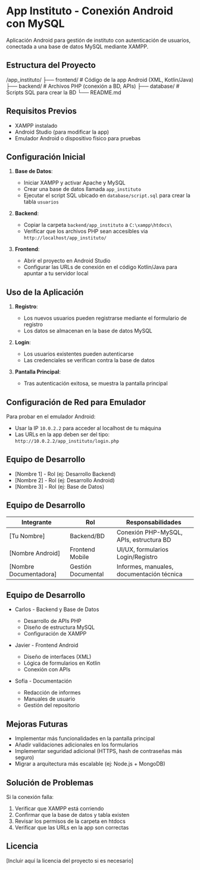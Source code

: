 # App Instituto - Conexión Android con MySQL

Aplicación Android para gestión de instituto con autenticación de usuarios, conectada a una base de datos MySQL mediante XAMPP.

## Estructura del Proyecto
/app_instituto/
├── frontend/ # Código de la app Android (XML, Kotlin/Java)
├── backend/ # Archivos PHP (conexión a BD, APIs)
├── database/ # Scripts SQL para crear la BD
└── README.md

## Requisitos Previos

- XAMPP instalado
- Android Studio (para modificar la app)
- Emulador Android o dispositivo físico para pruebas

## Configuración Inicial

1. **Base de Datos**:
   - Iniciar XAMPP y activar Apache y MySQL
   - Crear una base de datos llamada `app_instituto`
   - Ejecutar el script SQL ubicado en `database/script.sql` para crear la tabla `usuarios`

2. **Backend**:
   - Copiar la carpeta `backend/app_instituto` a `C:\xampp\htdocs\`
   - Verificar que los archivos PHP sean accesibles via `http://localhost/app_instituto/`

3. **Frontend**:
   - Abrir el proyecto en Android Studio
   - Configurar las URLs de conexión en el código Kotlin/Java para apuntar a tu servidor local

## Uso de la Aplicación

1. **Registro**:
   - Los nuevos usuarios pueden registrarse mediante el formulario de registro
   - Los datos se almacenan en la base de datos MySQL

2. **Login**:
   - Los usuarios existentes pueden autenticarse
   - Las credenciales se verifican contra la base de datos

3. **Pantalla Principal**:
   - Tras autenticación exitosa, se muestra la pantalla principal

## Configuración de Red para Emulador

Para probar en el emulador Android:
- Usar la IP `10.0.2.2` para acceder al localhost de tu máquina
- Las URLs en la app deben ser del tipo: `http://10.0.2.2/app_instituto/login.php`

## Equipo de Desarrollo

- [Nombre 1] - Rol (ej: Desarrollo Backend)
- [Nombre 2] - Rol (ej: Desarrollo Android)
- [Nombre 3] - Rol (ej: Base de Datos)

## Equipo de Desarrollo

| Integrante         | Rol                          | Responsabilidades                          |
|--------------------|------------------------------|-------------------------------------------|
| [Tu Nombre]        | Backend/BD                   | Conexión PHP-MySQL, APIs, estructura BD   |
| [Nombre Android]   | Frontend Mobile              | UI/UX, formularios Login/Registro         |
| [Nombre Documentadora] | Gestión Documental       | Informes, manuales, documentación técnica |

## Equipo de Desarrollo

- Carlos - Backend y Base de Datos
  - Desarrollo de APIs PHP
  - Diseño de estructura MySQL
  - Configuración de XAMPP

- Javier - Frontend Android
  - Diseño de interfaces (XML)
  - Lógica de formularios en Kotlin
  - Conexión con APIs

- Sofía - Documentación
  - Redacción de informes
  - Manuales de usuario
  - Gestión del repositorio

## Mejoras Futuras

- Implementar más funcionalidades en la pantalla principal
- Añadir validaciones adicionales en los formularios
- Implementar seguridad adicional (HTTPS, hash de contraseñas más seguro)
- Migrar a arquitectura más escalable (ej: Node.js + MongoDB)

## Solución de Problemas

Si la conexión falla:
1. Verificar que XAMPP está corriendo
2. Confirmar que la base de datos y tabla existen
3. Revisar los permisos de la carpeta en htdocs
4. Verificar que las URLs en la app son correctas

## Licencia

[Incluir aquí la licencia del proyecto si es necesario]
